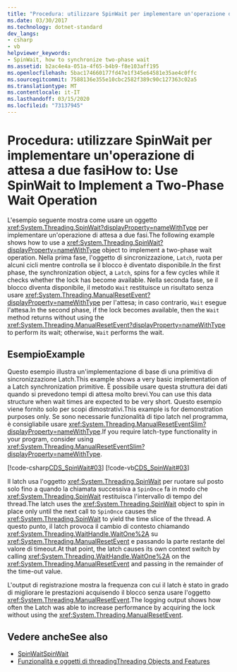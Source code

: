 ```yaml
---
title: "Procedura: utilizzare SpinWait per implementare un'operazione di attesa a due fasi"
ms.date: 03/30/2017
ms.technology: dotnet-standard
dev_langs:
- csharp
- vb
helpviewer_keywords:
- SpinWait, how to synchronize two-phase wait
ms.assetid: b2ac4e4a-051a-4f65-b4b9-f8e103aff195
ms.openlocfilehash: 5bac174660177fd47e1f345e64581e35ae4c0ffc
ms.sourcegitcommit: 7588136e355e10cbc2582f389c90c127363c02a5
ms.translationtype: MT
ms.contentlocale: it-IT
ms.lasthandoff: 03/15/2020
ms.locfileid: "73137945"
---
```

# <a name="how-to-use-spinwait-to-implement-a-two-phase-wait-operation"></a><span data-ttu-id="849a9-102">Procedura: utilizzare SpinWait per implementare un'operazione di attesa a due fasi</span><span class="sxs-lookup"><span data-stu-id="849a9-102">How to: Use SpinWait to Implement a Two-Phase Wait Operation</span></span>
<span data-ttu-id="849a9-103">L'esempio seguente mostra come usare un oggetto <xref:System.Threading.SpinWait?displayProperty=nameWithType> per implementare un'operazione di attesa a due fasi.</span><span class="sxs-lookup"><span data-stu-id="849a9-103">The following example shows how to use a <xref:System.Threading.SpinWait?displayProperty=nameWithType> object to implement a two-phase wait operation.</span></span> <span data-ttu-id="849a9-104">Nella prima fase, l'oggetto di sincronizzazione, `Latch`, ruota per alcuni cicli mentre controlla se il blocco è diventato disponibile.</span><span class="sxs-lookup"><span data-stu-id="849a9-104">In the first phase, the synchronization object, a `Latch`, spins for a few cycles while it checks whether the lock has become available.</span></span> <span data-ttu-id="849a9-105">Nella seconda fase, se il blocco diventa disponibile, il metodo `Wait` restituisce un risultato senza usare <xref:System.Threading.ManualResetEvent?displayProperty=nameWithType> per l'attesa; in caso contrario, `Wait` esegue l'attesa.</span><span class="sxs-lookup"><span data-stu-id="849a9-105">In the second phase, if the lock becomes available, then the `Wait` method returns without using the <xref:System.Threading.ManualResetEvent?displayProperty=nameWithType> to perform its wait; otherwise, `Wait` performs the wait.</span></span>  
  
## <a name="example"></a><span data-ttu-id="849a9-106">Esempio</span><span class="sxs-lookup"><span data-stu-id="849a9-106">Example</span></span>  
 <span data-ttu-id="849a9-107">Questo esempio illustra un'implementazione di base di una primitiva di sincronizzazione Latch.</span><span class="sxs-lookup"><span data-stu-id="849a9-107">This example shows a very basic implementation of a Latch synchronization primitive.</span></span> <span data-ttu-id="849a9-108">È possibile usare questa struttura dei dati quando si prevedono tempi di attesa molto brevi.</span><span class="sxs-lookup"><span data-stu-id="849a9-108">You can use this data structure when wait times are expected to be very short.</span></span> <span data-ttu-id="849a9-109">Questo esempio viene fornito solo per scopi dimostrativi.</span><span class="sxs-lookup"><span data-stu-id="849a9-109">This example is for demonstration purposes only.</span></span> <span data-ttu-id="849a9-110">Se sono necessarie funzionalità di tipo latch nel programma, è consigliabile usare <xref:System.Threading.ManualResetEventSlim?displayProperty=nameWithType>.</span><span class="sxs-lookup"><span data-stu-id="849a9-110">If you require latch-type functionality in your program, consider using <xref:System.Threading.ManualResetEventSlim?displayProperty=nameWithType>.</span></span>  
  
 [!code-csharp[CDS_SpinWait#03](../../../samples/snippets/csharp/VS_Snippets_Misc/cds_spinwait/cs/spinwait03.cs#03)]
 [!code-vb[CDS_SpinWait#03](../../../samples/snippets/visualbasic/VS_Snippets_Misc/cds_spinwait/vb/spinwait2.vb#03)]  
  
 <span data-ttu-id="849a9-111">Il latch usa l'oggetto <xref:System.Threading.SpinWait> per ruotare sul posto solo fino a quando la chiamata successiva a `SpinOnce` fa in modo che <xref:System.Threading.SpinWait> restituisca l'intervallo di tempo del thread.</span><span class="sxs-lookup"><span data-stu-id="849a9-111">The latch uses the <xref:System.Threading.SpinWait> object to spin in place only until the next call to `SpinOnce` causes the <xref:System.Threading.SpinWait> to yield the time slice of the thread.</span></span> <span data-ttu-id="849a9-112">A questo punto, il latch provoca il cambio di contesto chiamando <xref:System.Threading.WaitHandle.WaitOne%2A> su <xref:System.Threading.ManualResetEvent> e passando la parte restante del valore di timeout.</span><span class="sxs-lookup"><span data-stu-id="849a9-112">At that point, the latch causes its own context switch by calling <xref:System.Threading.WaitHandle.WaitOne%2A> on the <xref:System.Threading.ManualResetEvent> and passing in the remainder of the time-out value.</span></span>  
  
 <span data-ttu-id="849a9-113">L'output di registrazione mostra la frequenza con cui il latch è stato in grado di migliorare le prestazioni acquisendo il blocco senza usare l'oggetto <xref:System.Threading.ManualResetEvent>.</span><span class="sxs-lookup"><span data-stu-id="849a9-113">The logging output shows how often the Latch was able to increase performance by acquiring the lock without using the <xref:System.Threading.ManualResetEvent>.</span></span>  
  
## <a name="see-also"></a><span data-ttu-id="849a9-114">Vedere anche</span><span class="sxs-lookup"><span data-stu-id="849a9-114">See also</span></span>

- [<span data-ttu-id="849a9-115">SpinWait</span><span class="sxs-lookup"><span data-stu-id="849a9-115">SpinWait</span></span>](../../../docs/standard/threading/spinwait.md)
- [<span data-ttu-id="849a9-116">Funzionalità e oggetti di threading</span><span class="sxs-lookup"><span data-stu-id="849a9-116">Threading Objects and Features</span></span>](../../../docs/standard/threading/threading-objects-and-features.md)
